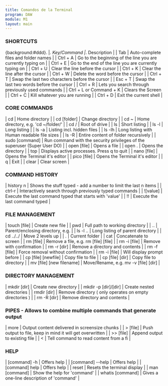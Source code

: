 ```yaml
---
title: Comandos de la Terminal
program: DAW
module: M1
layout: main
---
```


### SHORTCUTS

{background:#ddd}. |_. Key/Command |_. Description |
| Tab | Auto-complete files and folder names |
| Ctrl + A | Go to the beginning of the line you are currently typing on |
| Ctrl + E | Go to the end of the line you are currently typing on |
| Ctrl + U | Clear the line before the cursor |
| Ctrl + K | Clear the line after the cursor |
| Ctrl + W | Delete the word before the cursor |
| Ctrl + T | Swap the last two characters before the cursor |
| Esc + T | Swap the last two words before the cursor |
| Ctrl + R | Lets you search through previously used commands |
| Ctrl + L or Command + K | Clears the Screen |
| Ctrl + C | Kill whatever you are running |
| Ctrl + D | Exit the current shell |

### CORE COMMANDS

| cd | Home directory |
| cd [folder] | Change directory |
| cd ~ | Home directory, e.g. 'cd ~/folder/' |
| cd / | Root of drive |
| ls | Short listing |
| ls -l | Long listing |
| ls -a | Listing incl. hidden files |
| ls -lh | Long listing with Human readable file sizes |
| ls -R | Entire content of folder recursively |
| sudo [command] | Run command with the security privileges of the superuser (Super User DO) |
| open [file] | Opens a file |
| open . | Opens the directory |
| top | Displays active processes. Press q to quit |
| nano [file] | Opens the Terminal it's editor |
| pico	[file] | Opens the Terminal it's editor |
| q | Exit |
| clear | Clear screen |

### COMMAND HISTORY

| history n | Shows the stuff typed - add a number to limit the last n items |
| ctrl-r | Interactively search through previously typed commands |
| ![value] | Execute the last command typed that starts with 'value' |
| !! | Execute the last command typed |

### FILE MANAGEMENT

| touch [file] | Create new file |
| pwd | Full path to working directory |
| .. | Parent/enclosing directory, e.g. |
| ls -l .. | Long listing of parent directory |
| cd ../../ | Move 2 levels up |
| . | Current folder |
| cat | Concatenate to screen |
| rm [file] | Remove a file, e.g. rm [file] [file] |
| rm -i [file] | Remove with confirmation |
| rm -r [dir] | Remove a directory and contents |
| rm -f [file] | Force removal without confirmation |
| rm -i [file] | Will display prompt before |
| cp [file] [newfile] | Copy file to file |
| cp [file] [dir] | Copy file to directory |
| mv [file] [new filename] | Move/Rename, e.g. mv -v [file] [dir] |

### DIRECTORY MANAGEMENT

| mkdir [dir] | Create new directory |
| mkdir -p [dir]/[dir] | Create nested directories |
| rmdir [dir] | Remove directory ( only operates on empty directories ) |
| rm -R [dir] | Remove directory and contents |

### PIPES - Allows to combine multiple commands that generate output

| more | Output content delivered in screensize chunks |
| > [file] | Push output to file, keep in mind it will get overwritten |
| >> [file] | Append output to existing file |
| < | Tell command to read content from a fi |

### HELP

| [command] -h | Offers help |
| [command] --help | Offers help |
| [command] help | Offers help |
| reset | Resets the terminal display |
| man [command] | Show the help for 'command' |
| whatis [command] | Gives a one-line description of 'command' |
